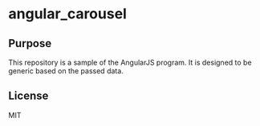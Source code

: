 # angular_carousel

## Purpose
This repository is a sample of the AngularJS program.
It is designed to be generic based on the passed data.  



## License
MIT
